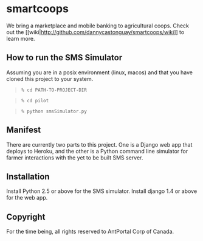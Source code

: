 # smartcoops

We bring a marketplace and mobile banking to agricultural coops. Check out the [[wiki|http://github.com/dannycastonguay/smartcoops/wiki]] to learn more.

## How to run the SMS Simulator

Assuming you are in a posix environment (linux, macos) and that you have cloned this project to your system.

> `% cd PATH-TO-PROJECT-DIR`

> `% cd pilot`

> `% python smsSimulator.py`

## Manifest

There are currently two parts to this project. One is a Django web app that deploys to Heroku, and the other is a Python command line simulator for farmer interactions with the yet to be built SMS server.

## Installation

Install Python 2.5 or above for the SMS simulator. Install django 1.4 or above for the web app.


## Copyright

For the time being, all rights reserved to AntPortal Corp of Canada.

